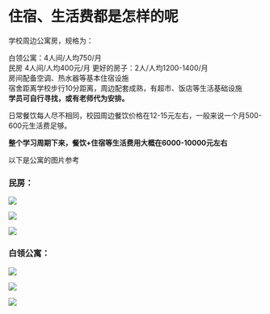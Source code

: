 # 住宿、生活费都是怎样的呢

学校周边公寓房，规格为：  

白领公寓：4人间/人均750/月    
民房 4人间/人均400元/月
更好的房子：2人/人均1200-1400/月     
房间配备空调、热水器等基本住宿设施  
宿舍距离学校步行10分距离，周边配套成熟，有超市、饭店等生活基础设施  
**学员可自行寻找，或有老师代为安排。**   

日常餐饮每人尽不相同，校园周边餐饮价格在12-15元左右，一般来说一个月500-600元生活费足够。

**整个学习周期下来，餐饮+住宿等生活费用大概在6000-10000元左右** 

以下是公寓的图片参考  
        
### 民房：
		
![](https://hcdn1.luffycity.com/data/knight/01.jpg)  

![](https://hcdn1.luffycity.com/data/knight/02.jpg)  

![](https://hcdn1.luffycity.com/data/knight/03.jpg)  

  
### 白领公寓：

![](https://hcdn1.luffycity.com/data/knight/04.jpg)  


![](https://hcdn1.luffycity.com/data/knight/05.jpg)  


![](https://hcdn1.luffycity.com/data/knight/06.jpg)  



